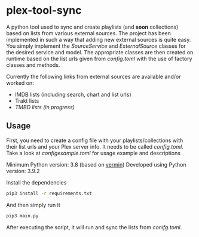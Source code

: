 # plex-tool-sync

A python tool used to sync and create playlists (and **soon** collections) based on lists from various external sources. The project has been implemented in such a way that adding new external sources is quite easy. You simply implement the _SourceService_ and _ExternalSource_ classes for the desired service and model. The appropriate classes are then created on runtime based on the list urls given from _config.toml_ with the use of factory classes and methods.

Currently the following links from external sources are available and/or worked on:

-   IMDB lists (including search, chart and list urls)
-   Trakt lists
-   _TMBD lists (in progress)_

## Usage

First, you need to create a config file with your playlists/collections with their list urls and your Plex server info. It needs to be called _config.toml_. Take a look at _configexample.toml_ for usage example and descriptions

Minimum Python version: 3.8 (based on [vermin](http://ace.ajax.org))
Developed using Python version: 3.9.2

Install the dependencies

```sh
pip3 install -r requirements.txt
```

And then simply run it

```sh
pip3 main.py
```

After executing the script, it will run and sync the lists from _conifg.toml_.
